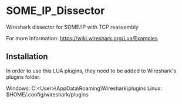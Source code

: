 # SOME_IP_Dissector
Wireshark dissector for SOME/IP with TCP reassembly

For more Information: https://wiki.wireshark.org/Lua/Examples

## Installation
In order to use this LUA plugins, they need to be added to Wireshark's plugins folder.

Windows: C:\<User>\AppData\Roaming\Wireshark\plugins
Linux: $HOME/.config/wireshark/plugins
